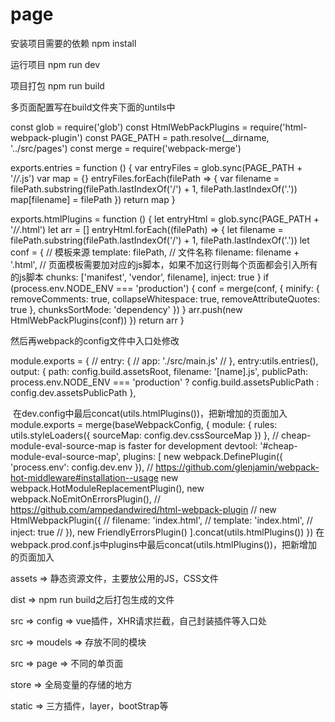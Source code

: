 # page
安装项目需要的依赖
npm install 

运行项目
npm run dev

项目打包
npm run build

多页面配置写在build文件夹下面的untils中

const glob = require('glob')
const HtmlWebPackPlugins = require('html-webpack-plugin')
const PAGE_PATH = path.resolve(__dirname, '../src/pages')
const merge = require('webpack-merge')


exports.entries = function () {
	var entryFiles = glob.sync(PAGE_PATH + '/*/*.js')
	var map = {}
	entryFiles.forEach(filePath => {
		var filename = filePath.substring(filePath.lastIndexOf('\/') + 1, filePath.lastIndexOf('.'))
		map[filename] = filePath
	})
	return map
}

exports.htmlPlugins = function () {
	let entryHtml = glob.sync(PAGE_PATH + '/*/*.html')
	let arr = []
	entryHtml.forEach((filePath) => {
		let filename = filePath.substring(filePath.lastIndexOf('\/') + 1, filePath.lastIndexOf('.'))
		let conf = {
			// 模板来源
			template: filePath,
			// 文件名称
			filename: filename + '.html',
			// 页面模板需要加对应的js脚本，如果不加这行则每个页面都会引入所有的js脚本
			chunks: ['manifest', 'vendor', filename],
			inject: true
		}
		if (process.env.NODE_ENV === 'production') {
			conf = merge(conf, {
				minify: {
					removeComments: true,
					collapseWhitespace: true,
					removeAttributeQuotes: true
				},
				chunksSortMode: 'dependency'
			})
		}
		arr.push(new HtmlWebPackPlugins(conf))
	})
	return arr
}

然后再webpack的config文件中入口处修改

module.exports = {
  // entry: {
  //   app: './src/main.js'
  // },
  entry:utils.entries(),
  output: {
    path: config.build.assetsRoot,
    filename: '[name].js',
    publicPath: process.env.NODE_ENV === 'production'
      ? config.build.assetsPublicPath
      : config.dev.assetsPublicPath
  },
  
  在dev.config中最后concat(utils.htmlPlugins())，把新增加的页面加入
 module.exports = merge(baseWebpackConfig, {
  module: {
    rules: utils.styleLoaders({ sourceMap: config.dev.cssSourceMap })
  },
  // cheap-module-eval-source-map is faster for development
  devtool: '#cheap-module-eval-source-map',
  plugins: [
    new webpack.DefinePlugin({
      'process.env': config.dev.env
    }),
    // https://github.com/glenjamin/webpack-hot-middleware#installation--usage
    new webpack.HotModuleReplacementPlugin(),
    new webpack.NoEmitOnErrorsPlugin(),
    // https://github.com/ampedandwired/html-webpack-plugin
    // new HtmlWebpackPlugin({
    //   filename: 'index.html',
    //   template: 'index.html',
    //   inject: true
    // }),
    new FriendlyErrorsPlugin()
  ].concat(utils.htmlPlugins())
})
在webpack.prod.conf.js中plugins中最后concat(utils.htmlPlugins())，把新增加的页面加入

assets => 静态资源文件，主要放公用的JS，CSS文件

dist => npm run build之后打包生成的文件

src => config => vue插件，XHR请求拦截，自己封装插件等入口处

src => moudels => 存放不同的模块

src => page => 不同的单页面

store => 全局变量的存储的地方

static => 三方插件，layer，bootStrap等

